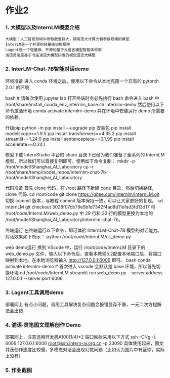 # 作业2
### 1. 大模型以及InternLM模型介绍
	大模型：人工智能领域中参数数量巨大，拥有庞大计算力和参数规模的模型
	InterLM是一个开源的轻量级训练框架
	Lagent是一个轻量级、开源的基于大语言模型智能体框架
	浦语灵笔是基于书生浦语大模型研发的视觉语言大模型
### 2. InterLM-Chat-7B智能对话demo
环境准备
进入 conda 环境之后，使用以下命令从本地克隆一个已有的 pytorch 2.0.1 的环境

bash # 请每次使用 jupyter lab 打开终端时务必先执行 bash 命令进入 bash 中
	/root/share/install_conda_env_internlm_base.sh internlm-demo
然后使用以下命令激活环境
	conda activate internlm-demo
并在环境中安装运行 demo 所需要的依赖。

升级pip
	python -m pip install --upgrade pip
安装包
	pip install modelscope==1.9.5
	pip install transformers==4.35.2
	pip install streamlit==1.24.0
	pip install sentencepiece==0.1.99
	pip install accelerate==0.24.1
 
模型下载
InternStudio 平台的 share 目录下已经为我们准备了全系列的 InternLM 模型，所以我们可以直接复制即可。使用如下命令复制：
	mkdir -p /root/model/Shanghai_AI_Laboratory
	cp -r /root/share/temp/model_repos/internlm-chat-7b /root/model/Shanghai_AI_Laboratory
 
代码准备
首先 clone 代码，在 /root 路径下新建 code 目录，然后切换路径, clone 代码.
	cd /root/code
	git clone https://gitee.com/internlm/InternLM.git
切换 commit 版本，与教程 commit 版本保持一致，可以让大家更好的复现。
	cd InternLM
	git checkout 3028f07cb79e5b1d7342f4ad8d11efad3fd13d17
将 /root/code/InternLM/web_demo.py 中 29 行和 33 行的模型更换为本地的 /root/model/Shanghai_AI_Laboratory/internlm-chat-7b。

终端运行
在终端运行以下命令，即可体验 InternLM-Chat-7B 模型的对话能力。对话效果如下所示：
	python /root/code/InternLM/cli_demo.py
 
web demo运行
换到 VScode 中，运行 /root/code/InternLM 目录下的 web_demo.py 文件，输入以下命令后，查看本教程5.2配置本地端口后，将端口映射到本地。在本地浏览器输入 http://127.0.0.1:6006 即可。
	bash
	conda activate internlm-demo  # 首次进入 vscode 会默认是 base 环境，所以首先切换环境
	cd /root/code/InternLM
	streamlit run web_demo.py --server.address 127.0.0.1 --server.port 6006
### 3. Lagent工具调用demo
部署同上
有点小问题，调用工具解决复杂问题会报错显存不够，一元二次方程解法会出错
### 4. 浦语·灵笔图文理解创作 Demo
部署同上，注意选用开发机A100(1/4)*2
端口映射采用以下方式
	ssh -CNg -L 6006:127.0.0.1:6006 root@ssh.intern-ai.org.cn -p 33090
具体使用起来，图文并茂创作速度比较慢，多模态对话会出现幻觉问题（比如认为图片中有篮球，实际上没有）
### 5. 作业截图





